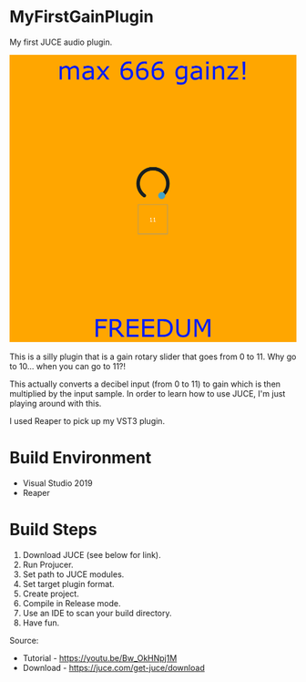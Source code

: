 # MyFirstGainPlugin
My first JUCE audio plugin. 

![The Meanest Plugin](https://raw.githubusercontent.com/GChau/MyFirstGainPlugin/main/res/reaper_azDnEEYsyt.png)

This is a silly plugin that is a gain rotary slider that goes from 0 to 11. Why go to 10... when you can go to 11?!

This actually converts a decibel input (from 0 to 11) to gain which is then multiplied by the input sample. In order to learn how to use JUCE, I'm just playing around with this.

I used Reaper to pick up my VST3 plugin.

# Build Environment
* Visual Studio 2019
* Reaper

# Build Steps
1. Download JUCE (see below for link).
2. Run Projucer.
3. Set path to JUCE modules.
4. Set target plugin format.
5. Create project.
6. Compile in Release mode.
7. Use an IDE to scan your build directory.
8. Have fun.

Source: 
* Tutorial - https://youtu.be/Bw_OkHNpj1M
* Download - https://juce.com/get-juce/download